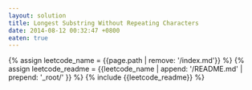 ```yaml
---
layout: solution
title: Longest Substring Without Repeating Characters
date: 2014-08-12 00:32:47 +0800
eaten: true
---
```

{% assign leetcode_name = {{page.path | remove: '/index.md'}}  %}
{% assign leetcode_readme = {{leetcode_name | append: '/README.md' | prepend: '_root/' }}  %}
{% include {{leetcode_readme}} %}
